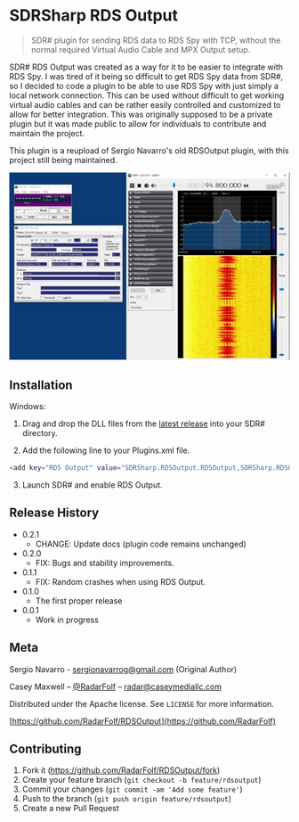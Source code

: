 # SDRSharp RDS Output
> SDR# plugin for sending RDS data to RDS Spy with TCP, without the normal required Virtual Audio Cable and MPX Output setup.

SDR# RDS Output was created as a way for it to be easier to integrate with RDS Spy. I was tired of it being so difficult to get RDS Spy data from SDR#,
so I decided to code a plugin to be able to use RDS Spy with just simply a local network connection. This can be used without difficult to get working
virtual audio cables and can be rather easily controlled and customized to allow for better integration. This was originally supposed to be a private plugin
but it was made public to allow for individuals to contribute and maintain the project.

This plugin is a reupload of Sergio Navarro's old RDSOutput plugin, with this project still being maintained.

![](header.png)

## Installation

Windows:

1) Drag and drop the DLL files from the [latest release](https://github.com/RadarFolf/RDSOutput/releases) into your SDR# directory.

2) Add the following line to your Plugins.xml file.

```sh
<add key="RDS Output" value="SDRSharp.RDSOutput.RDSOutput,SDRSharp.RDSOutput" />
```

3) Launch SDR# and enable RDS Output.

## Release History

* 0.2.1
    * CHANGE: Update docs (plugin code remains unchanged)
* 0.2.0
    * FIX: Bugs and stability improvements.
* 0.1.1
    * FIX: Random crashes when using RDS Output.
* 0.1.0
    * The first proper release
* 0.0.1
    * Work in progress

## Meta

Sergio Navarro - sergionavarrog@gmail.com (Original Author)

Casey Maxwell – [@RadarFolf](https://twitter.com/RadarFolf) – radar@caseymediallc.com

Distributed under the Apache license. See ``LICENSE`` for more information.

[https://github.com/RadarFolf/RDSOutput](https://github.com/RadarFolf)

## Contributing

1. Fork it (<https://github.com/RadarFolf/RDSOutput/fork>)
2. Create your feature branch (`git checkout -b feature/rdsoutput`)
3. Commit your changes (`git commit -am 'Add some feature'`)
4. Push to the branch (`git push origin feature/rdsoutput`)
5. Create a new Pull Request

<!-- Markdown link & img dfn's -->
[wiki]: https://github.com/RadarFolf/RDSOutput/wiki
